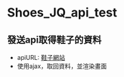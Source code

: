 # Shoes_JQ_api_test
## 發送api取得鞋子的資料
* apiURL: [鞋子網站](https://2017.awiclass.monoame.com/api/demo/shop)
* 使用ajax，取回資料，並渲染畫面
